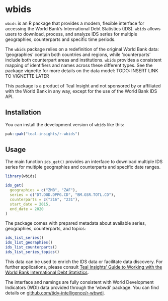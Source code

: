 
<!-- README.md is generated from README.Rmd. Please edit that file -->

# wbids

<!-- badges: start -->
<!-- badges: end -->

`wbids` is an R package that provides a modern, flexible interface for
accessing the World Bank’s International Debt Statistics (IDS). `wbids`
allows users to download, process, and analyze IDS series for multiple
geographies, counterparts and specific time periods.

The `wbids` package relies on a redefinition of the original World Bank
data: ‘geographies’ contain both countries and regions, while
‘counterparts’ include both counterpart areas and institutions. `wbids`
provides a consistent mapping of identifiers and names across these
different types. See the package vignette for more details on the data
model: TODO: INSERT LINK TO VIGNETTE LATER

This package is a product of Teal Insight and not sponsored by or
affiliated with the World Bank in any way, except for the use of the
World Bank IDS API.

## Installation

You can install the development version of `wbids` like this:

``` r
pak::pak("teal-insights/r-wbids")
```

## Usage

The main function `ids_get()` provides an interface to download multiple
IDS series for multiple geographies and counterparts and specific date
ranges.

``` r
library(wbids)

ids_get(
  geographies = c("ZMB", "ZAF"),
  series = c("DT.DOD.DPPG.CD", "BM.GSR.TOTL.CD"),
  counterparts = c("216", "231"),
  start_date = 2015,
  end_date = 2020
)
```

The package comes with prepared metadata about available series,
geographies, counterparts, and topics:

``` r
ids_list_series()
ids_list_georaphies()
ids_list_counterparts()
ids_list_series_topics()
```

This data can be used to enrich the IDS data or facilitate data
discovery. For further applications, please consult [Teal Insights’
Guide to Working with the World Bank International Debt
Statistics](https://teal-insights.github.io/teal_insights_guide_to_wbids/).

The interface and namings are fully consistent with World Development
Indicators (WDI) data provided through the ‘wbwdi’ package. You can find
details on
[github.com/tidy-intelligence/r-wbwdi](https://github.com/tidy-intelligence/r-wbwdi).
